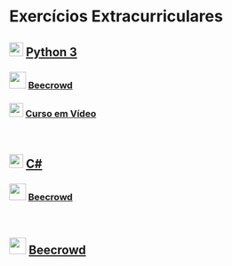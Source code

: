 # Exercícios Extracurriculares

## <img src="https://cdn-icons-png.flaticon.com/512/5968/5968350.png" width="25"> <a href="/Python">Python 3</a>

### <img src="https://i.pinimg.com/favicons/5999c685f92bb3ed1881148e3fb2c085f5bb599de6462b73bcbd4286.ico?e43f735e83c7f5ee9dfdad5ef2a9640c" width="30"> <a href="/Python/Beecrowd">Beecrowd</a>

### <img src="https://allmylinks.com/upload/Site/favicon/u/r/8/RWbFX3KS_afHDmiEM8mX6CdmV0w7cbK6.png" width="25"> <a href="/Python/Curso em Vídeo">Curso em Vídeo</a>

<br>

## <img src="https://static.cdnlogo.com/logos/c/27/c.svg" width="25"> <a href="/CSharp">C#</a>

### <img src="https://i.pinimg.com/favicons/5999c685f92bb3ed1881148e3fb2c085f5bb599de6462b73bcbd4286.ico?e43f735e83c7f5ee9dfdad5ef2a9640c" width="30"> <a href="/CSharp/Beecrowd">Beecrowd</a>

<br>

## <img src="https://i.pinimg.com/favicons/5999c685f92bb3ed1881148e3fb2c085f5bb599de6462b73bcbd4286.ico?e43f735e83c7f5ee9dfdad5ef2a9640c" width="30"> <a href="/Beecrowd">Beecrowd</a>
